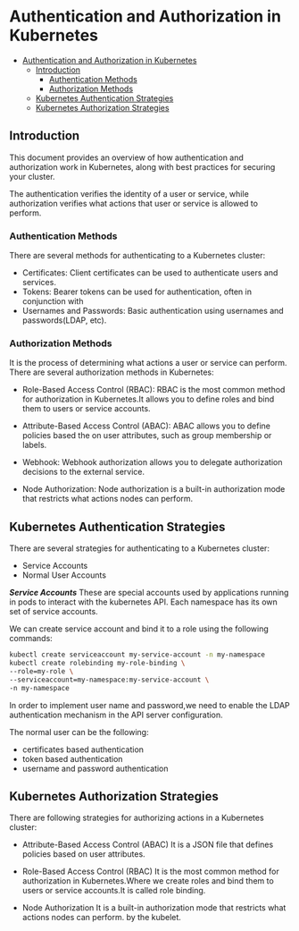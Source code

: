 # Authentication and Authorization in Kubernetes

<!--toc:start-->

- [Authentication and Authorization in Kubernetes](#authentication-and-authorization-in-kubernetes)
  - [Introduction](#introduction)
    - [Authentication Methods](#authentication-methods)
    - [Authorization Methods](#authorization-methods)
  - [Kubernetes Authentication Strategies](#kubernetes-authentication-strategies)
  - [Kubernetes Authorization Strategies](#kubernetes-authorization-strategies)
  <!--toc:end-->

## Introduction

This document provides an overview of how authentication and authorization work in
Kubernetes, along with best practices for securing your cluster.

The authentication verifies the identity of a user or service, while authorization
verifies what actions that user or service is allowed to perform.

### Authentication Methods

There are several methods for authenticating to a Kubernetes cluster:

- Certificates: Client certificates can be used to authenticate users and services.
- Tokens: Bearer tokens can be used for authentication, often in conjunction with
- Usernames and Passwords: Basic authentication using usernames and
  passwords(LDAP, etc).

### Authorization Methods

It is the process of determining what actions a user or service can perform.
There are several authorization methods in Kubernetes:

- Role-Based Access Control (RBAC): RBAC is the most common method for authorization
  in Kubernetes.It allows you to define roles and bind them to users or
  service accounts.

- Attribute-Based Access Control (ABAC): ABAC allows you to define policies based
  the on user attributes, such as group membership or labels.

- Webhook: Webhook authorization allows you to delegate authorization decisions to
  the external service.

- Node Authorization: Node authorization is a built-in authorization mode that
  restricts what actions nodes can perform.

## Kubernetes Authentication Strategies

There are several strategies for authenticating to a Kubernetes cluster:

- Service Accounts
- Normal User Accounts

**_Service Accounts_**
These are special accounts used by applications running in pods to interact with
the kubernetes API. Each namespace has its own set of service accounts.

We can create service account and bind it to a role using the following commands:

```bash
kubectl create serviceaccount my-service-account -n my-namespace
kubectl create rolebinding my-role-binding \
--role=my-role \
--serviceaccount=my-namespace:my-service-account \
-n my-namespace
```

In order to implement user name and password,we need to enable the LDAP authentication
mechanism in the API server configuration.

The normal user can be the following:

- certificates based authentication
- token based authentication
- username and password authentication

## Kubernetes Authorization Strategies

There are following strategies for authorizing actions in a Kubernetes cluster:

- Attribute-Based Access Control (ABAC)
  It is a JSON file that defines policies based on user attributes.

- Role-Based Access Control (RBAC)
  It is the most common method for authorization in Kubernetes.Where we create roles
  and bind them to users or service accounts.It is called role binding.

- Node Authorization
  It is a built-in authorization mode that restricts what actions nodes can perform.
  by the kubelet.
